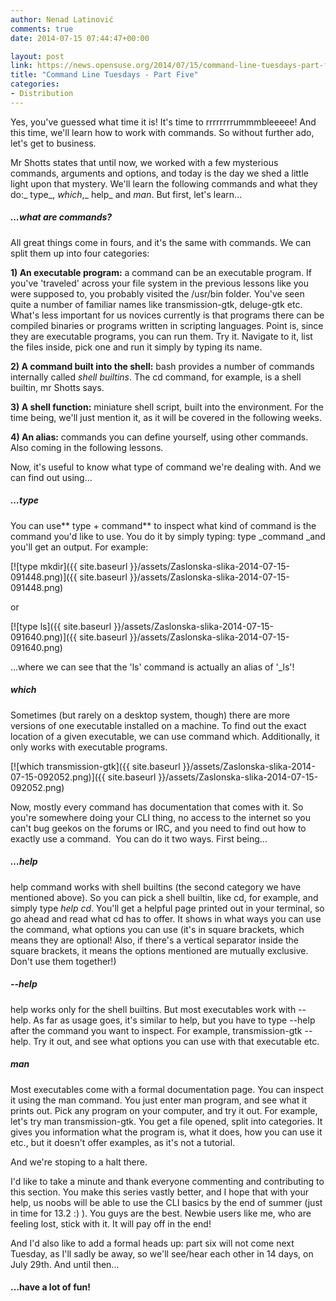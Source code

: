 ```yaml
---
author: Nenad Latinović
comments: true
date: 2014-07-15 07:44:47+00:00

layout: post
link: https://news.opensuse.org/2014/07/15/command-line-tuesdays-part-five/
title: "Command Line Tuesdays - Part Five"
categories:
- Distribution
---
```

Yes, you've guessed what time it is! It's time to rrrrrrrrummmbleeeee! And this time, we'll learn how to work with commands. So without further ado, let's get to business.

<!-- more -->

Mr Shotts states that until now, we worked with a few mysterious commands, arguments and options, and today is the day we shed a little light upon that mystery. We'll learn the following commands and what they do:_ type_, _which_,_ help_ and _man_. But first, let's learn...


##### ...what are commands?


All great things come in fours, and it's the same with commands. We can split them up into four categories:

**1) An executable program:** a command can be an executable program. If you've 'traveled' across your file system in the previous lessons like you were supposed to, you probably visited the /usr/bin folder. You've seen quite a number of familiar names like transmission-gtk, deluge-gtk etc. What's less important for us novices currently is that programs there can be compiled binaries or programs written in scripting languages. Point is, since they are executable programs, you can run them. Try it. Navigate to it, list the files inside, pick one and run it simply by typing its name.

**2) A command built into the shell:** bash provides a number of commands internally called _shell builtins_. The cd command, for example, is a shell builtin, mr Shotts says.

**3) A shell function:** miniature shell script, built into the environment. For the time being, we'll just mention it, as it will be covered in the following weeks.

**4) An alias:** commands you can define yourself, using other commands. Also coming in the following lessons.

Now, it's useful to know what type of command we're dealing with. And we can find out using...


##### ...type


You can use** type + command** to inspect what kind of command is the command you'd like to use. You do it by simply typing: type _command _and you'll get an output. For example:

[![type mkdir]({{ site.baseurl }}/assets/Zaslonska-slika-2014-07-15-091448.png)]({{ site.baseurl }}/assets/Zaslonska-slika-2014-07-15-091448.png)

or

[![type ls]({{ site.baseurl }}/assets/Zaslonska-slika-2014-07-15-091640.png)]({{ site.baseurl }}/assets/Zaslonska-slika-2014-07-15-091640.png)

...where we can see that the 'ls' command is actually an alias of '_ls'!


##### which


Sometimes (but rarely on a desktop system, though) there are more versions of one executable installed on a machine. To find out the exact location of a given executable, we can use command which. Additionally, it only works with executable programs.

[![which transmission-gtk]({{ site.baseurl }}/assets/Zaslonska-slika-2014-07-15-092052.png)]({{ site.baseurl }}/assets/Zaslonska-slika-2014-07-15-092052.png)

Now, mostly every command has documentation that comes with it. So you're somewhere doing your CLI thing, no access to the internet so you can't bug geekos on the forums or IRC, and you need to find out how to exactly use a command.  You can do it two ways. First being...


##### ...help


help command works with shell builtins (the second category we have mentioned above). So you can pick a shell builtin, like cd, for example, and simply type _help cd_. You'll get a helpful page printed out in your terminal, so go ahead and read what cd has to offer. It shows in what ways you can use the command, what options you can use (it's in square brackets, which means they are optional! Also, if there's a vertical separator inside the square brackets, it means the options mentioned are mutually exclusive. Don't use them together!)


##### --help


help works only for the shell builtins. But most executables work with --help. As far as usage goes, it's similar to help, but you have to type --help after the command you want to inspect. For example, transmission-gtk --help. Try it out, and see what options you can use with that executable etc.


##### man


Most executables come with a formal documentation page. You can inspect it using the man command. You just enter man program, and see what it prints out. Pick any program on your computer, and try it out. For example, let's try man transmission-gtk. You get a file opened, split into categories. It gives you information what the program is, what it does, how you can use it etc., but it doesn't offer examples, as it's not a tutorial.

And we're stoping to a halt there.

I'd like to take a minute and thank everyone commenting and contributing to this section. You make this series vastly better, and I hope that with your help, us noobs will be able to use the CLI basics by the end of summer (just in time for 13.2 :) ). You guys are the best. Newbie users like me, who are feeling lost, stick with it. It will pay off in the end!

And I'd also like to add a formal heads up: part six will not come next Tuesday, as I'll sadly be away, so we'll see/hear each other in 14 days, on July 29th. And until then...


#### ...have a lot of fun!

		
